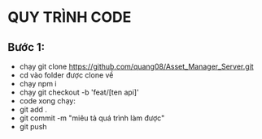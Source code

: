 # QUY TRÌNH CODE 

## Bước 1:
- chạy git clone https://github.com/quang08/Asset_Manager_Server.git
- cd vào folder được clone về 
- chạy npm i
- chạy git checkout -b 'feat/[ten api]'
- code xong chạy:
 - git add .
 - git commit -m "miêu tả quá trình làm được"
 - git push 
